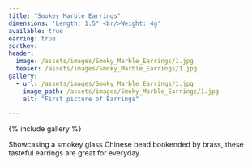 ```yaml
---
title: "Smokey Marble Earrings"
dimensions: 'Length: 1.5" <br/>Weight: 4g'
available: true
earring: true
sortkey: 
header:
  image: /assets/images/Smoky_Marble_Earrings/1.jpg
  teaser: /assets/images/Smoky_Marble_Earrings/1.jpg
gallery:
  - url: /assets/images/Smoky_Marble_Earrings/1.jpg
    image_path: /assets/images/Smoky_Marble_Earrings/1.jpg
    alt: "First picture of Earrings"

---
```



{% include gallery %}

Showcasing a smokey glass Chinese bead bookended by brass, these tasteful earrings are great for everyday.